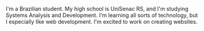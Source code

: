 I'm a Brazilian student. My high school is UniSenac RS, and I'm studying Systems Analysis and Development. I'm learning all sorts of technology, but I especially like web development. I'm excited to work on creating websites.
